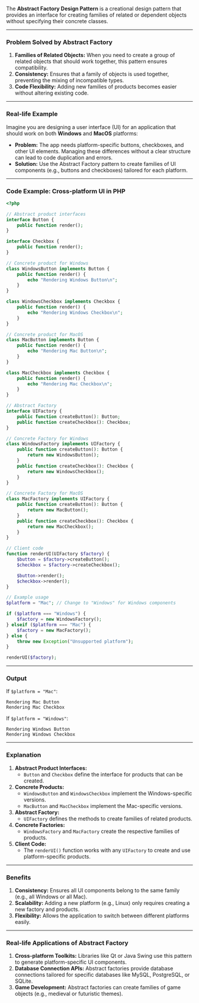 The **Abstract Factory Design Pattern** is a creational design pattern that provides an interface for creating families of related or dependent objects without specifying their concrete classes.

---

### **Problem Solved by Abstract Factory**
1. **Families of Related Objects:** When you need to create a group of related objects that should work together, this pattern ensures compatibility.
2. **Consistency:** Ensures that a family of objects is used together, preventing the mixing of incompatible types.
3. **Code Flexibility:** Adding new families of products becomes easier without altering existing code.

---

### **Real-life Example**
Imagine you are designing a user interface (UI) for an application that should work on both **Windows** and **MacOS** platforms:
- **Problem:** The app needs platform-specific buttons, checkboxes, and other UI elements. Managing these differences without a clear structure can lead to code duplication and errors.
- **Solution:** Use the Abstract Factory pattern to create families of UI components (e.g., buttons and checkboxes) tailored for each platform.

---

### **Code Example: Cross-platform UI in PHP**

```php
<?php

// Abstract product interfaces
interface Button {
    public function render();
}

interface Checkbox {
    public function render();
}

// Concrete product for Windows
class WindowsButton implements Button {
    public function render() {
        echo "Rendering Windows Button\n";
    }
}

class WindowsCheckbox implements Checkbox {
    public function render() {
        echo "Rendering Windows Checkbox\n";
    }
}

// Concrete product for MacOS
class MacButton implements Button {
    public function render() {
        echo "Rendering Mac Button\n";
    }
}

class MacCheckbox implements Checkbox {
    public function render() {
        echo "Rendering Mac Checkbox\n";
    }
}

// Abstract Factory
interface UIFactory {
    public function createButton(): Button;
    public function createCheckbox(): Checkbox;
}

// Concrete Factory for Windows
class WindowsFactory implements UIFactory {
    public function createButton(): Button {
        return new WindowsButton();
    }
    public function createCheckbox(): Checkbox {
        return new WindowsCheckbox();
    }
}

// Concrete Factory for MacOS
class MacFactory implements UIFactory {
    public function createButton(): Button {
        return new MacButton();
    }
    public function createCheckbox(): Checkbox {
        return new MacCheckbox();
    }
}

// Client code
function renderUI(UIFactory $factory) {
    $button = $factory->createButton();
    $checkbox = $factory->createCheckbox();

    $button->render();
    $checkbox->render();
}

// Example usage
$platform = "Mac"; // Change to "Windows" for Windows components

if ($platform === "Windows") {
    $factory = new WindowsFactory();
} elseif ($platform === "Mac") {
    $factory = new MacFactory();
} else {
    throw new Exception("Unsupported platform");
}

renderUI($factory);

```

---

### **Output**
If `$platform = "Mac"`:
```
Rendering Mac Button
Rendering Mac Checkbox
```

If `$platform = "Windows"`:
```
Rendering Windows Button
Rendering Windows Checkbox
```

---

### **Explanation**
1. **Abstract Product Interfaces:**
   - `Button` and `Checkbox` define the interface for products that can be created.
2. **Concrete Products:**
   - `WindowsButton` and `WindowsCheckbox` implement the Windows-specific versions.
   - `MacButton` and `MacCheckbox` implement the Mac-specific versions.
3. **Abstract Factory:**
   - `UIFactory` defines the methods to create families of related products.
4. **Concrete Factories:**
   - `WindowsFactory` and `MacFactory` create the respective families of products.
5. **Client Code:**
   - The `renderUI()` function works with any `UIFactory` to create and use platform-specific products.

---

### **Benefits**
1. **Consistency:** Ensures all UI components belong to the same family (e.g., all Windows or all Mac).
2. **Scalability:** Adding a new platform (e.g., Linux) only requires creating a new factory and products.
3. **Flexibility:** Allows the application to switch between different platforms easily.

---

### **Real-life Applications of Abstract Factory**
1. **Cross-platform Toolkits:** Libraries like Qt or Java Swing use this pattern to generate platform-specific UI components.
2. **Database Connection APIs:** Abstract factories provide database connections tailored for specific databases like MySQL, PostgreSQL, or SQLite.
3. **Game Development:** Abstract factories can create families of game objects (e.g., medieval or futuristic themes).